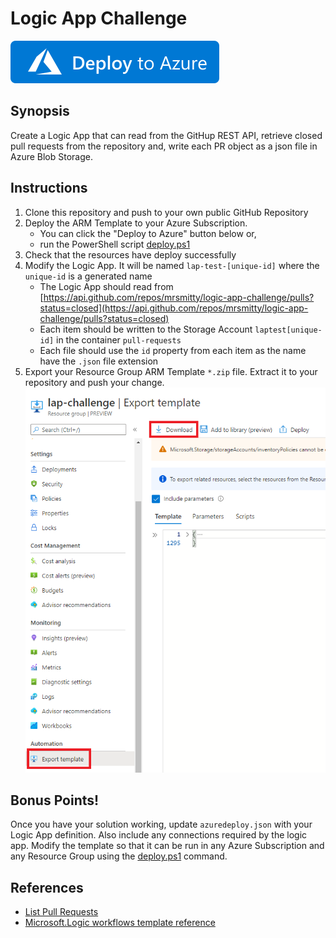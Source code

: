 # Logic App Challenge

[![Deploy To Azure](https://raw.githubusercontent.com/Azure/azure-quickstart-templates/master/1-CONTRIBUTION-GUIDE/images/deploytoazure.svg?sanitize=true)](https://portal.azure.com/#create/Microsoft.Template/uri/https%3A%2F%2Fraw.githubusercontent.com%2Fmrsmitty%2Flogic-app-challenge%2Fusers%2Fps%2Finit%2Fazuredeploy.json)

## Synopsis

Create a Logic App that can read from the GitHup REST API, retrieve closed pull requests from the repository and, write each PR object as a json file in Azure Blob Storage.

## Instructions

1. Clone this repository and push to your own public GitHub Repository
2. Deploy the ARM Template to your Azure Subscription.
   - You can click the "Deploy to Azure" button below or, 
   - run the PowerShell script [deploy.ps1](deploy.ps1)
3. Check that the resources have deploy successfully
4. Modify the Logic App. It will be named `lap-test-[unique-id]` where the `unique-id` is a generated name
   - The Logic App should read from [https://api.github.com/repos/mrsmitty/logic-app-challenge/pulls?status=closed](https://api.github.com/repos/mrsmitty/logic-app-challenge/pulls?status=closed)
   - Each item should be written to the Storage Account `laptest[unique-id]` in the container `pull-requests`
   - Each file should use the `id` property from each item as the name have the `.json` file extension
5. Export your Resource Group ARM Template `*.zip` file. Extract it to your repository and push your change.
![Export Template](export-template.png)

## **Bonus Points!**

Once you have your solution working, update `azuredeploy.json` with your Logic App definition. Also include any connections required by the logic app. Modify the template so that it can be run in any Azure Subscription and any Resource Group using the [deploy.ps1](deploy.ps1) command.

## References
- [List Pull Requests](https://docs.github.com/en/rest/reference/pulls#list-pull-requests)
- [Microsoft.Logic workflows template reference](https://docs.microsoft.com/en-us/azure/templates/microsoft.logic/workflows)

